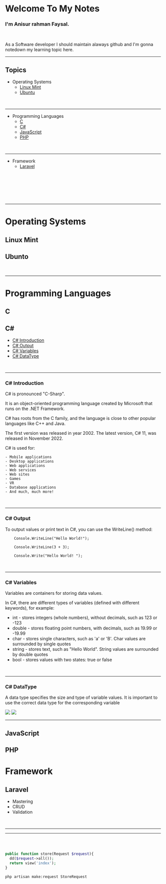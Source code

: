 # Welcome To My Notes
### I'm Anisur rahman Faysal.

<br>
<p>As a Software developer I should maintain alaways github and I'm gonna notedown my learning topic here.</p>
<hr>

## Topics

- Operating Systems
  - [Linux Mint](#linuxmint)
  - [Ubuntu](#ubuntu)

<br>
<hr>

- Programming Languages
  - [C](#c)
  - [C#](#c#)
  - [JavaScript](#javascript)
  - [PHP](#php)

<br>
<hr>

- Framework
  - [Laravel](#laravel)

<br>
<br>
<br>
<br>
<br>
<hr>

# Operating Systems
## Linux Mint <a name="linuxmint"></a>  
## Ubunto <a name="ubuntu"></a>

<br>
<hr>

# Programming Languages
## C <a name="c"></a> 
## C# <a name="c#"></a>
 - [C# Introduction](#introduction)
 - [C# Output](#output)
 - [C# Variables](#variables)
 - [C# DataType](#datatype)

<br>
<hr>

### C# Introduction <a name="introduction"></a>
<p>C# is pronounced "C-Sharp".

It is an object-oriented programming language created by Microsoft that runs on the .NET Framework.

C# has roots from the C family, and the language is close to other popular languages like C++ and Java.

The first version was released in year 2002. The latest version, C# 11, was released in November 2022.

C# is used for:</p>

    - Mobile applications
    - Desktop applications
    - Web applications
    - Web services
    - Web sites
    - Games
    - VR
    - Database applications
    - And much, much more!

<br>
<hr>
  
### C# Output<a name="output"></a>
<p>To output values or print text in C#, you can use the WriteLine() method:</p>
   
   ```
       Console.WriteLine("Hello World!");
   ```
   ```
       Console.WriteLine(3 + 3);
   ```
   ```
       Console.Write("Hello World! ");
   ```     
   
<br>
<hr>

### C# Variables <a name="variables"></a>

<p>Variables are containers for storing data values.

In C#, there are different types of variables (defined with different keywords), for example:</p>

- int - stores integers (whole numbers), without decimals, such as 123 or -123
- double - stores floating point numbers, with decimals, such as 19.99 or -19.99
- char - stores single characters, such as 'a' or 'B'. Char values are surrounded by single quotes
- string - stores text, such as "Hello World". String values are surrounded by double quotes
- bool - stores values with two states: true or false

<br>
<hr>

### C# DataType <a name="datatype"></a>

<p> A data type specifies the size and type of variable values. It is important to use the correct data type for the corresponding variable </p>

 <img src="images/0001.jpg">
 <img src="images/0002.jpg">

    

   


<br>
<hr>
   


    

## JavaScript <a name="javascript"></a> 
## PHP <a name="php"></a> 

# Framework
## Laravel <a name="laravel"></a>
  - Mastering
  - CRUD
  - Validation


<br>
<hr>

<hr>
<br>




```php

public function store(Request $request){
  dd($request->all());
  return view('index');
}
```

```bash
php artisan make:request StoreRequest
```

